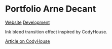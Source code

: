 Portfolio Arne Decant
=========

[Website](https://www.arnedecant.be/)
[Development](https://dev.arnedecant.be/)

Ink bleed transition effect inspired by CodyHouse.

[Article on CodyHouse](https://codyhouse.co/gem/ink-transition-effect/)